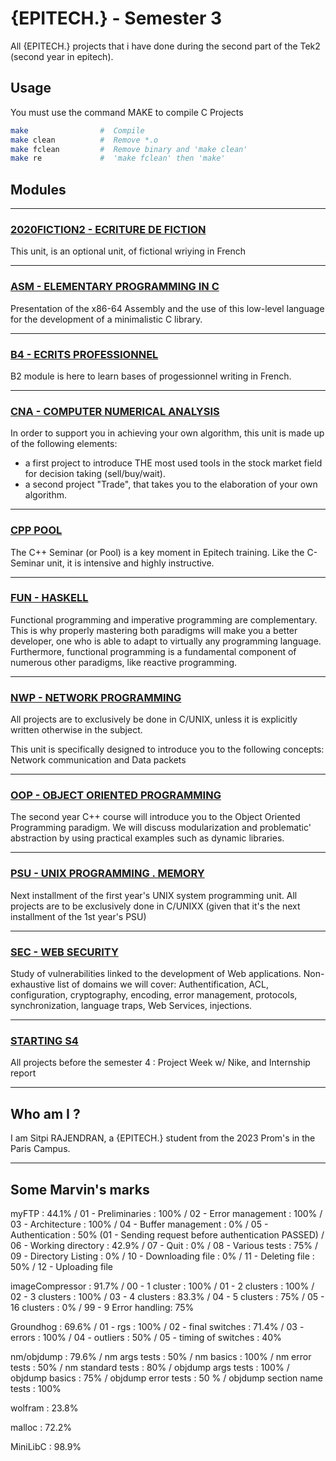 # {EPITECH.} - Semester 3

All {EPITECH.} projects that i have done during the second part of the Tek2 (second year in epitech).

## Usage

You must use the command MAKE to compile C Projects

```bash
make                #  Compile
make clean          #  Remove *.o
make fclean         #  Remove binary and 'make clean'
make re             #  'make fclean' then 'make'
```

## Modules

-----
### [2020FICTION2 - ECRITURE DE FICTION](https://github.com/SitpiRajendran/epitech-semester3/tree/master/2020FICTION2)
This unit, is an optional unit, of fictional wriying in French

-----
### [ASM - ELEMENTARY PROGRAMMING IN C](https://github.com/SitpiRajendran/epitech-semester3/tree/master/ASM)
Presentation of the x86-64 Assembly and the use of this low-level language for the development of a minimalistic C library.

-----
### [B4 - ECRITS PROFESSIONNEL](https://github.com/SitpiRajendran/epitech-semester3/tree/master/B4)
B2 module is here to learn bases of progessionnel writing in French.

-----
### [CNA -  COMPUTER NUMERICAL ANALYSIS](https://github.com/SitpiRajendran/epitech-semester3/tree/master/CNA/CNA_groundhog_2019)
In order to support you in achieving your own algorithm, this unit is made up of the following elements:
 - a first project to introduce THE most used tools in the stock market field for decision taking (sell/buy/wait).
 - a second project "Trade", that takes you to the elaboration of your own algorithm.

-----
### [CPP POOL](https://github.com/SitpiRajendran/epitech-semester3/tree/master/CppPool)
The C++ Seminar (or Pool) is a key moment in Epitech training. 
Like the C-Seminar unit, it is intensive and highly instructive.

-----
### [FUN - HASKELL](https://github.com/SitpiRajendran/epitech-semester3/tree/master/Haskell)
Functional programming and imperative programming are complementary. This is why properly mastering both paradigms will make you a better developer, one who is able to adapt to virtually any programming language. Furthermore, functional programming is a fundamental component of numerous other paradigms, like reactive programming.

-----
### [NWP - NETWORK PROGRAMMING](https://github.com/SitpiRajendran/epitech-semester3/tree/master/NWP)
All projects are to exclusively be done in C/UNIX, unless it is explicitly written otherwise in the subject.

This unit is specifically designed to introduce you to the following concepts: Network communication and Data packets

-----
### [OOP - OBJECT ORIENTED PROGRAMMING](https://github.com/SitpiRajendran/epitech-semester3/tree/master/OOP)
The second year C++ course will introduce you to the Object Oriented Programming paradigm. 
We will discuss modularization and problematic' abstraction by using practical examples such as dynamic libraries.

-----
### [PSU - UNIX PROGRAMMING . MEMORY](https://github.com/SitpiRajendran/epitech-semester3/tree/master/PSU)
Next installment of the first year's UNIX system programming unit. All projects are to be exclusively done in C/UNIXX (given that it's the next installment of the 1st year's PSU)

-----
### [SEC - WEB SECURITY](https://github.com/SitpiRajendran/epitech-semester3/tree/master/SEC_CFP_2019)
Study of vulnerabilities linked to the development of Web applications. 
Non-exhaustive list of domains we will cover: Authentification, ACL, configuration, cryptography, encoding, error management, protocols, synchronization, language traps, Web Services, injections.

-----
### [STARTING S4](https://github.com/SitpiRajendran/epitech-semester3/tree/master/StartingS4)
All projects before the semester 4 : Project Week w/ Nike, and Internship report

-----
## Who am I ?

I am Sitpi RAJENDRAN, a {EPITECH.} student from the 2023 Prom's in the Paris Campus.

-----
## Some Marvin's marks

myFTP : 44.1%
/		01 - Preliminaries : 100%
/		02 - Error management : 100%
/		03 - Architecture : 100%
/		04 - Buffer management : 0%
/		05 - Authentication : 50% (01 - Sending request before authentication PASSED)
/		06 - Working directory : 42.9%
/		07 - Quit : 0%
/		08 - Various tests : 75%
/		09 - Directory Listing : 0%
/		10 - Downloading file : 0%
/		11 - Deleting file : 50%
/		12 - Uploading file
 
imageCompressor : 91.7%
/		00 - 1 cluster : 100%
/		01 - 2 clusters : 100%
/		02 - 3 clusters : 100%
/		03 - 4 clusters : 83.3%
/		04 - 5 clusters : 75%
/		05 - 16 clusters : 0%
/		99 - 9 Error handling: 75%
  
Groundhog : 69.6%
/		01 - rgs : 100%
/		02 - final switches : 71.4%
/		03 - errors : 100%
/		04 - outliers : 50%
/		05 - timing of switches : 40%
 
nm/objdump : 79.6%
/		nm args tests : 50%
/		nm basics : 100%
/		nm error tests : 50%
/		nm standard tests : 80%
/		objdump args tests : 100%
/		objdump basics : 75%
/		objdump error tests : 50 %
/		objdump section name tests : 100%
 
wolfram : 23.8%
  
malloc : 72.2%
  
MiniLibC : 98.9%
